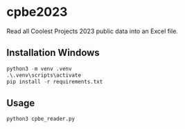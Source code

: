 # cpbe2023
Read all Coolest Projects 2023 public data into an Excel file.

## Installation Windows
```Python
python3 -m venv .venv
.\.venv\scripts\activate
pip install -r requirements.txt
```

## Usage
```Python
python3 cpbe_reader.py
```
